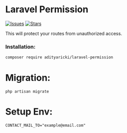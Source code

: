 # Laravel Permission

[![Issues](https://img.shields.io/github/issues/Aditya170700/contact?style=flat-square)](https://github.com/Aditya170700/contact/issues)
[![Stars](https://img.shields.io/github/stars/Aditya170700/contact?style=flat-square)](https://github.com/Aditya170700/contact/star)

This will protect your routes from unauthorized access.

### Installation:

```bash
composer require adityaricki/laravel-permission
```

# Migration:

```
php artisan migrate
```

# Setup Env:

```
CONTACT_MAIL_TO="example@email.com"
```
